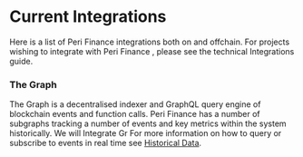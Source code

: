 # Current Integrations

Here is a list of Peri Finance integrations both on and offchain. For projects wishing to integrate with Peri Finance , please see the technical Integrations guide.  


### The Graph <a id="the-graph"></a>

The Graph is a decentralised indexer and GraphQL query engine of blockchain events and function calls. Peri Finance has a number of subgraphs tracking a number of events and key metrics within the system historically. We will Integrate Gr For more information on how to query or subscribe to events in real time see [Historical Data](https://docs.synthetix.io/integrations/data/).

